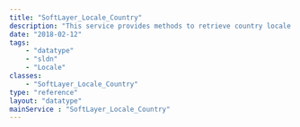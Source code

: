 ```yaml
---
title: "SoftLayer_Locale_Country"
description: "This service provides methods to retrieve country locale information. "
date: "2018-02-12"
tags:
    - "datatype"
    - "sldn"
    - "Locale"
classes:
    - "SoftLayer_Locale_Country"
type: "reference"
layout: "datatype"
mainService : "SoftLayer_Locale_Country"
---
```

